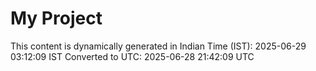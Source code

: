 # My Project

This content is dynamically generated in Indian Time (IST): 2025-06-29 03:12:09 IST
Converted to UTC: 2025-06-28 21:42:09 UTC
